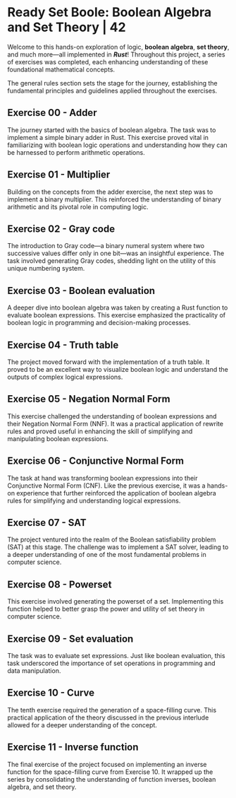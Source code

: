 # Ready Set Boole: Boolean Algebra and Set Theory | 42

Welcome to this hands-on exploration of logic, **boolean algebra**, **set theory**, and much more—all implemented in ***Rust***! Throughout this project, a series of exercises was completed, each enhancing understanding of these foundational mathematical concepts.

The general rules section sets the stage for the journey, establishing the fundamental principles and guidelines applied throughout the exercises.

## Exercise 00 - Adder
The journey started with the basics of boolean algebra. The task was to implement a simple binary adder in Rust. This exercise proved vital in familiarizing with boolean logic operations and understanding how they can be harnessed to perform arithmetic operations.

## Exercise 01 - Multiplier
Building on the concepts from the adder exercise, the next step was to implement a binary multiplier. This reinforced the understanding of binary arithmetic and its pivotal role in computing logic.

## Exercise 02 - Gray code
The introduction to Gray code—a binary numeral system where two successive values differ only in one bit—was an insightful experience. The task involved generating Gray codes, shedding light on the utility of this unique numbering system.

## Exercise 03 - Boolean evaluation
A deeper dive into boolean algebra was taken by creating a Rust function to evaluate boolean expressions. This exercise emphasized the practicality of boolean logic in programming and decision-making processes.

## Exercise 04 - Truth table
The project moved forward with the implementation of a truth table. It proved to be an excellent way to visualize boolean logic and understand the outputs of complex logical expressions.

## Exercise 05 - Negation Normal Form
This exercise challenged the understanding of boolean expressions and their Negation Normal Form (NNF). It was a practical application of rewrite rules and proved useful in enhancing the skill of simplifying and manipulating boolean expressions.

## Exercise 06 - Conjunctive Normal Form
The task at hand was transforming boolean expressions into their Conjunctive Normal Form (CNF). Like the previous exercise, it was a hands-on experience that further reinforced the application of boolean algebra rules for simplifying and understanding logical expressions.

## Exercise 07 - SAT
The project ventured into the realm of the Boolean satisfiability problem (SAT) at this stage. The challenge was to implement a SAT solver, leading to a deeper understanding of one of the most fundamental problems in computer science.

## Exercise 08 - Powerset
This exercise involved generating the powerset of a set. Implementing this function helped to better grasp the power and utility of set theory in computer science.

## Exercise 09 - Set evaluation
The task was to evaluate set expressions. Just like boolean evaluation, this task underscored the importance of set operations in programming and data manipulation.

## Exercise 10 - Curve
The tenth exercise required the generation of a space-filling curve. This practical application of the theory discussed in the previous interlude allowed for a deeper understanding of the concept.

## Exercise 11 - Inverse function
The final exercise of the project focused on implementing an inverse function for the space-filling curve from Exercise 10. It wrapped up the series by consolidating the understanding of function inverses, boolean algebra, and set theory.
